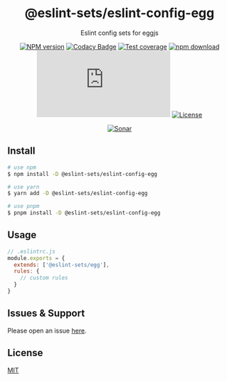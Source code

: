 <div style="text-align: center;" align="center">

# @eslint-sets/eslint-config-egg

Eslint config sets for eggjs

[![NPM version][npm-image]][npm-url]
[![Codacy Badge][codacy-image]][codacy-url]
[![Test coverage][codecov-image]][codecov-url]
[![npm download][download-image]][download-url]
[![gzip][gzip-image]][gzip-url]
[![License][license-image]][license-url]

[![Sonar][sonar-image]][sonar-url]

</div>

## Install

```bash
# use npm
$ npm install -D @eslint-sets/eslint-config-egg

# use yarn
$ yarn add -D @eslint-sets/eslint-config-egg

# use pnpm
$ pnpm install -D @eslint-sets/eslint-config-egg
```

## Usage

```js
// .eslintrc.js
module.exports = {
  extends: ['@eslint-sets/egg'],
  rules: {
    // custom rules
  }
}
```

## Issues & Support

Please open an issue [here](https://github.com/saqqdy/@eslint-sets/eslint-config-egg/issues).

## License

[MIT](LICENSE)

[npm-image]: https://img.shields.io/npm/v/@eslint-sets/eslint-config-egg.svg?style=flat-square
[npm-url]: https://npmjs.org/package/@eslint-sets/eslint-config-egg
[codacy-image]: https://app.codacy.com/project/badge/Grade/f70d4880e4ad4f40aa970eb9ee9d0696
[codacy-url]: https://www.codacy.com/gh/saqqdy/@eslint-sets/eslint-config-egg/dashboard?utm_source=github.com&utm_medium=referral&utm_content=saqqdy/@eslint-sets/eslint-config-egg&utm_campaign=Badge_Grade
[codecov-image]: https://img.shields.io/codecov/c/github/saqqdy/@eslint-sets/eslint-config-egg.svg?style=flat-square
[codecov-url]: https://codecov.io/github/saqqdy/@eslint-sets/eslint-config-egg?branch=master
[download-image]: https://img.shields.io/npm/dm/@eslint-sets/eslint-config-egg.svg?style=flat-square
[download-url]: https://npmjs.org/package/@eslint-sets/eslint-config-egg
[gzip-image]: http://img.badgesize.io/https://unpkg.com/@eslint-sets/eslint-config-egg/index.js?compression=gzip&label=gzip%20size:%20JS
[gzip-url]: http://img.badgesize.io/https://unpkg.com/@eslint-sets/eslint-config-egg/index.js?compression=gzip&label=gzip%20size:%20JS
[license-image]: https://img.shields.io/badge/License-MIT-blue.svg
[license-url]: LICENSE
[sonar-image]: https://sonarcloud.io/api/project_badges/quality_gate?project=saqqdy_eslint-sets
[sonar-url]: https://sonarcloud.io/dashboard?id=saqqdy_eslint-sets
